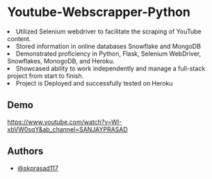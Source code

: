 # Youtube-Webscrapper-Python
<li>Utilized Selenium webdriver to facilitate the scraping of YouTube content.</li>
<li>Stored information in online databases Snowflake and MongoDB</li>
<li>Demonstrated proficiency in Python, Flask, Selenium WebDriver, Snowflakes, MonogoDB, and Heroku.</li>
<li>Showcased ability to work independently and manage a full-stack project from start to finish.</li>
<li>Project is Deployed and successfully tested on Heroku</li>

## Demo
https://www.youtube.com/watch?v=WI-xbVW0sqY&ab_channel=SANJAYPRASAD

## Authors
- [@skprasad117](https://www.github.com/skprasad117)
